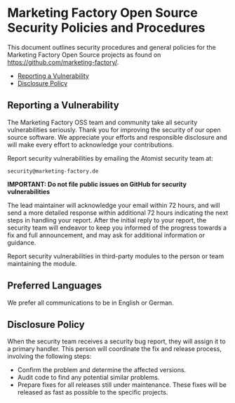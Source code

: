 # Marketing Factory Open Source Security Policies and Procedures

This document outlines security procedures and general policies for the
Marketing Factory Open Source projects as found on https://github.com/marketing-factory/.

* [Reporting a Vulnerability](#reporting-a-vulnerability)
* [Disclosure Policy](#disclosure-policy)

## Reporting a Vulnerability

The Marketing Factory OSS team and community take all security vulnerabilities seriously. Thank you for improving
the security of our open source software. We appreciate your efforts and responsible disclosure and will make every
effort to acknowledge your contributions.

Report security vulnerabilities by emailing the Atomist security team at:

    security@marketing-factory.de

**IMPORTANT: Do not file public issues on GitHub for security vulnerabilities**

The lead maintainer will acknowledge your email within 72 hours, and will send a more detailed response within
additional 72 hours indicating the next steps in handling your report. After the initial reply to your report, the
security team will endeavor to keep you informed of the progress towards a fix and full announcement, and may ask for
additional information or guidance.

Report security vulnerabilities in third-party modules to the person or team maintaining the module.

## Preferred Languages

We prefer all communications to be in English or German.

## Disclosure Policy

When the security team receives a security bug report, they will assign it to a primary handler. This person will
coordinate the fix and release process, involving the following steps:

* Confirm the problem and determine the affected versions.
* Audit code to find any potential similar problems.
* Prepare fixes for all releases still under maintenance. These fixes will be released as fast as possible to the
  specific projects. 
